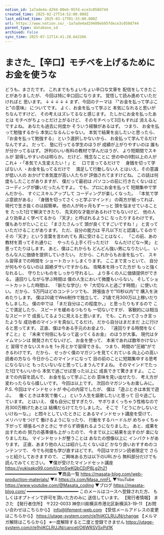 ```yaml
---
notion_id: 1a7ade4a-d294-80eb-95fd-ece3c050d744
created_time: 2025-02-27T14:52:00.000Z
last_edited_time: 2025-03-17T01:33:00.000Z
url: https://www.notion.so/_-1a7ade4ad29480eb95fdece3c050d744
parent_type: database_id
archived: False
sync_time: 2025-07-12T14:41:28.642266
---
```


# まさた_【辛口】モチベを上げるためにお金を使うな

どうも、まさたです。
これまでもちょいちょい辛口な文章を
配信をしてきたことがありましたが、
今回は特に辛口回になります。
覚悟して読み進めていただければと
思います。
↓
↓
↓
↓
↓
まず、今回のテーマは
『"お金を払って学ぶこと"の意味』
についてです。
よく、お金を払って学ぶと
本気になれると思いがちなんですけど、
その考えはズレてるなと感じます。
たしかにお金を払ったあとは
モチベがちょっとだけ上がるけど、
そのモチベって3日もすれば
消えるんですよね。
あなたも過去に何度か
そういう経験があるはず。
つまり、
お金を払って勉強するから
本気になるんじゃない。
本気で結果を出したいと思ったら、
『お金を払って勉強する』
という選択しかないから、
お金払って学んでるだけなんですよ。
だって、
塾に行ってる学生のほうが
成績が上がりやすいのは
誰もが分かってるはず。
評判のいい有料の教材で学んだほうが、
より短期間でスキルが
習得しやすいのは明らか。
だけど、残念なことに
世の中の9割以上の人がこれ↓
・「本気で人生変えたい！」と
　口で言ってるだけで
　身銭を切って学ばない人
・お金を払ってるだけで
　満足して行動しない人
とはいえ、その意識が低い人の
おかげで本気度が高い人たちが
評価されてますけどね。
この話は何度もしたことがありますが、
僕だって最初は
パソコンの前に行きたくないほど
コーディングが嫌いだったんですよ。
でも、プロにお金を払って
短期集中で学んだから、
すぐにスキルアップして
コーディングが楽しくなった。
『本気で学ぶ意欲がある』
『身銭を切ってさくっと学ぶマインド』
の両方が揃ってれば、
現代で生き抜くのは超簡単。
他の人が何ヶ月もずーっと
頭を悩ませていることを
たった1日で解決できたり、
先天的な才能があるわけでもないけど、
他の人より効率よく学べてるから
『天才』と呼ばれるように
なったりするわけです。
僕もありがたいことに
「まさたさんって
頭が良くてすごいですね！」
と言っていただけることがあります。
ただ、自分の能力は
平凡以下だと認識してるので
その『天才』という言葉を言われても
真に受けることはなく、
「この前、あの教材を買ってそれ通りに
　やったら上手く行っただけ
　なんだけどな〜笑」
と思ってたりはします。
あと、僕はこれからも
どんどん強い男になりたいし、
いろんな人に価値を提供していきたい。
だから、これからもお金を払って、
スキル習得までの時間を
ショートカットしまくります。
ここまで言っといて、
自分が何もやらないのは
超絶ダサいですからね。
攻略本を持ってた方が
もっと強くなれるし、
守りたいものをしっかり守れるし、
より多くの人に価値提供ができる。
遠回りしながら学ぶ時間は
僕の人生において微塵もいらない。
そしてショートカットした時間は、
『新たな学び』や『大切な人と過ごす時間』
に使いたい。
だから、
5万円ほどのコンテンツでも、
誇張抜きで”10秒以内”で
購入を決めたりします。
僕は20歳でWeb制作で独立して、
21歳で月300万以上稼いだりもしました。
僕の中では
「まだ自分はこの程度か。」
と思ったりもするので
ここで満足したり、
スピードを緩めるつもりも
一切ないですが、
客観的には相当なスピードで
成長してるように見えると思います。
でも、これってさっき言ったような
成功者のマインドを真似してるだけ。
だから自分はまだまだ
上に行けると思ってます。
正直、僕は今ある手元のお金より、
『遠回りする時間をなくすこと』と
『未来で何倍にもなって返ってくるお金』
のほうが大事。
現代はタイムマシンは
開発されてないけど、
お金を使って、
本来であれば数年かけないと
習得できないスキルを
1ヶ月とかで習得できる。
つまり、時間の"圧縮"ができるわけです。
だから、
せっかく僕のマガジンを見てくれている
向上心の高い読者の方なら
今日からこのマインドになって
目の前のことに短期集中する思考にならないと
もったいないなと思ってしまうんですよね。
そのマインドでたった1日でもいいから
本気で過ごせば思った以上に
成長できて驚きますよ。
ここまでの内容を読んで、
お金を払って学ぶことの
意味を見い出せたり、
考え方が変わったらなら嬉しいです。
今回は以上です。
次回のマガジンもお楽しみに。
P.S.
今回はマインドセットが
中心の内容でしたが、
僕は
「遊ぶときは本気で遊ぶ。
　働くときは本気で働く。」
という人生を謳歌したいと思って
日々過ごしています。
とはいえ、
僕も自分に甘すぎたり、
サボりまくっちゃう性格なので
月300万稼げたあとは
結構だらけてたりしました。
そこで
「どうにかしないといけねーな。」
と悶々としていたときに
とあるマインドセット講座を受けて、
メリハリをつけて
働けるようになったり、
行動をするハードルが
めちゃくちゃ下がって
頑張るべきときに
サボらず頑張れるようになりました。
あと、成果を出すための
努力の基準値も上がったので、
今まで以上に結果を出すのが
楽になりましたね。
マインドセットが整うことは
あなたの想像以上に
インパクトがあります。
正直、あまり他の人には紹介したくないほど
かなり良いおすすめのコンテンツで、
今でも何度も学び直すほどです。
今回はマガジン読者限定で
さらっと紹介しておきますので、
ご興味ある方は以下のURLから
無料部分だけでも読んでみてください。
▼僕が受けたマインドセット講座
https://yukisako99.com/l/c/mSwKQbCD/P8Lg2h21
━━━━━━━━━━━━━━━━━━━━
▼商品一覧
https://masata-blog.com/web-production-materials/
▼X
https://x.com/Masa_nmFL
▼YouTube
https://www.youtube.com/@Masata_coding
▼ブログ
https://masata-blog.com/
━━━━━━━━━━━━━━━━━━━━
このメールはコースへ登録された方、
もしくはオプトインで許可を頂いた方のみに
送信しています。
【発行者情報】
まさた
【発行者住所】
〒222-0033
神奈川県横浜市港北区新横浜3-19-11
【お問い合わせはこちらから】
info@lifement-web.com
【受信メールアドレスの変更はこちらから】
https://utage-system.com/r/e1hijKCLRUJN/change
【メルマガ解除はこちらから】
※一度解除すると二度と登録できません
https://utage-system.com/r/e1hijKCLRUJN/cancel/O6WRSVSxPd1K